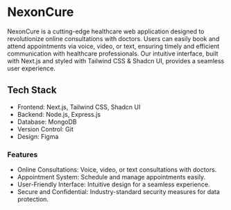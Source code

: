 # NexonCure

NexonCure is a cutting-edge healthcare web application designed to revolutionize online consultations with doctors. Users can easily book and attend appointments via voice, video, or text, ensuring timely and efficient communication with healthcare professionals. Our intuitive interface, built with Next.js and styled with Tailwind CSS & Shadcn UI, provides a seamless user experience.

## Tech Stack

- Frontend: Next.js, Tailwind CSS, Shadcn UI
- Backend: Node.js, Express.js
- Database: MongoDB
- Version Control: Git
- Design: Figma

### Features

- Online Consultations: Voice, video, or text consultations with doctors.
- Appointment System: Schedule and manage appointments easily.
- User-Friendly Interface: Intuitive design for a seamless experience.
- Secure and Confidential: Industry-standard security measures for data protection.
